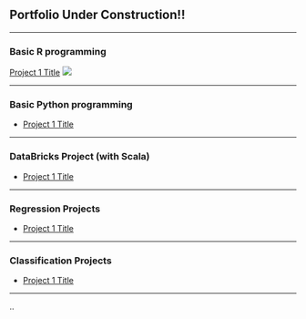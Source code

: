 ## Portfolio **Under Construction!!**

---

### Basic R programming

[Project 1 Title](/sample_page)
<img src="images/dummy_thumbnail.jpg?raw=true"/>

---

### Basic Python programming

- [Project 1 Title](http://example.com/)

---

### DataBricks Project (with Scala)
- [Project 1 Title](http://example.com/)

---

### Regression Projects

- [Project 1 Title](http://example.com/)

---

### Classification Projects

- [Project 1 Title](http://example.com/)

---
..

